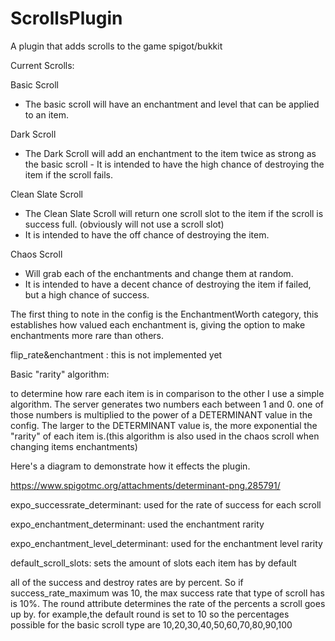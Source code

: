 # ScrollsPlugin
A plugin that adds scrolls to the game spigot/bukkit


Current Scrolls:

Basic Scroll
- The basic scroll will have an enchantment and level that can be applied to an item.

Dark Scroll
- The Dark Scroll will add an enchantment to the item twice as strong as the basic scroll - It is intended to have the high chance of destroying the item if the scroll fails.

Clean Slate Scroll
- The Clean Slate Scroll will return one scroll slot to the item if the scroll is success full. (obviously will not use a scroll slot)
- It is intended to have the off chance of destroying the item.

Chaos Scroll
- Will grab each of the enchantments and change them at random.
- It is intended to have a decent chance of destroying the item if failed, but a high chance of success.

The first thing to note in the config is the EnchantmentWorth category, this establishes how valued each enchantment is, giving the option to make enchantments more rare than others.

flip_rate&enchantment : this is not implemented yet

Basic "rarity" algorithm:

to determine how rare each item is in comparison to the other I use a simple algorithm. The server generates two numbers each between 1 and 0. one of those numbers is multiplied to the power of a DETERMINANT value in the config. The larger to the DETERMINANT value is, the more exponential the "rarity" of each item is.(this algorithm is also used in the chaos scroll when changing items enchantments)

Here's a diagram to demonstrate how it effects the plugin.

https://www.spigotmc.org/attachments/determinant-png.285791/

expo_successrate_determinant: used for the rate of success for each scroll

expo_enchantment_determinant: used the enchantment rarity

expo_enchantment_level_determinant: used for the enchantment level rarity

default_scroll_slots: sets the amount of slots each item has by default

all of the success and destroy rates are by percent. So if success_rate_maximum was 10, the max success rate that type of scroll has is 10%. The round attribute determines the rate of the percents a scroll goes up by. for example,the default round is set to 10 so the percentages possible for the basic scroll type are 10,20,30,40,50,60,70,80,90,100
